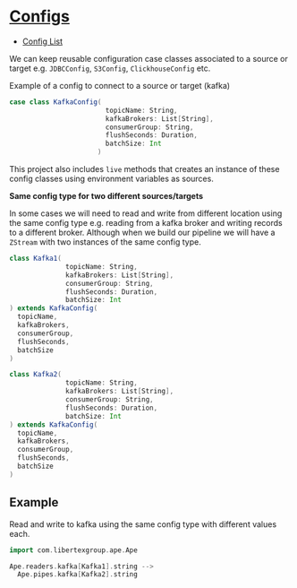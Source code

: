 # [Configs](src/main/scala/com/libertexgroup/configs)
 
 - [Config List](ConfigList.md) 

We can keep reusable configuration case classes associated to a source or target e.g. `JDBCConfig`, `S3Config`, `ClickhouseConfig` etc.


Example of a config to connect to a source or target (kafka)
```scala
case class KafkaConfig(
                        topicName: String,
                        kafkaBrokers: List[String],
                        consumerGroup: String,
                        flushSeconds: Duration,
                        batchSize: Int
                      )
```
This project also includes `live` methods that creates an instance of these config classes using environment variables as sources.

**Same config type for two different sources/targets**

In some cases we will need to read and write from different location using the same config type e.g. reading from a kafka broker and writing records to a different broker.
Although when we build our pipeline we will have a `ZStream` with two instances of the same config type.

```scala
class Kafka1(
              topicName: String,
              kafkaBrokers: List[String],
              consumerGroup: String,
              flushSeconds: Duration,
              batchSize: Int
) extends KafkaConfig(
  topicName, 
  kafkaBrokers, 
  consumerGroup, 
  flushSeconds, 
  batchSize
)
```
```scala
class Kafka2(
              topicName: String,
              kafkaBrokers: List[String],
              consumerGroup: String,
              flushSeconds: Duration,
              batchSize: Int
) extends KafkaConfig(
  topicName, 
  kafkaBrokers, 
  consumerGroup, 
  flushSeconds, 
  batchSize
)
```

## Example
Read and write to kafka using the same config type with different values each.
```scala
import com.libertexgroup.ape.Ape

Ape.readers.kafka[Kafka1].string --> 
  Ape.pipes.kafka[Kafka2].string
```